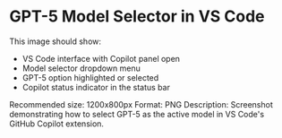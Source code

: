 # GPT-5 Model Selector in VS Code

This image should show:
- VS Code interface with Copilot panel open
- Model selector dropdown menu
- GPT-5 option highlighted or selected
- Copilot status indicator in the status bar

Recommended size: 1200x800px
Format: PNG
Description: Screenshot demonstrating how to select GPT-5 as the active model in VS Code's GitHub Copilot extension.